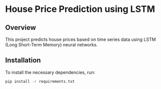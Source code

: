 # House Price Prediction using LSTM

## Overview
This project predicts house prices based on time series data using LSTM (Long Short-Term Memory) neural networks.

## Installation
To install the necessary dependencies, run:
```bash
pip install -r requirements.txt
